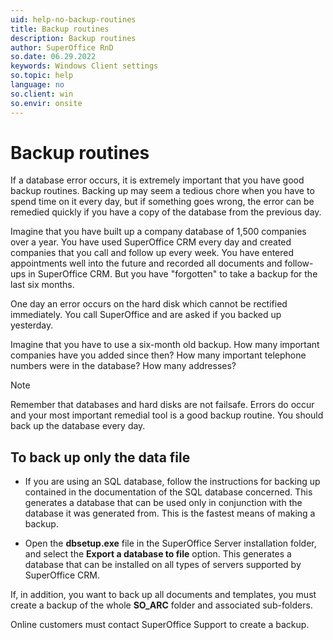```yaml
---
uid: help-no-backup-routines
title: Backup routines
description: Backup routines
author: SuperOffice RnD
so.date: 06.29.2022
keywords: Windows Client settings
so.topic: help
language: no
so.client: win
so.envir: onsite
---
```


# Backup routines

If a database error occurs, it is extremely important that you have good backup routines. Backing up may seem a tedious chore when you have to spend time on it every day, but if something goes wrong, the error can be remedied quickly if you have a copy of the database from the previous day.

Imagine that you have built up a company database of 1,500 companies over a year. You have used SuperOffice CRM every day and created companies that you call and follow up every week. You have entered appointments well into the future and recorded all documents and follow-ups in SuperOffice CRM. But you have "forgotten" to take a backup for the last six months.

One day an error occurs on the hard disk which cannot be rectified immediately. You call SuperOffice and are asked if you backed up yesterday.

Imagine that you have to use a six-month old backup. How many important companies have you added since then? How many important telephone numbers were in the database? How many addresses?

> [!NOTE]
> Remember that databases and hard disks are not failsafe. Errors do occur and your most important remedial tool is a good backup routine. You should back up the database every day.

## To back up only the data file

* If you are using an SQL database, follow the instructions for backing up contained in the documentation of the SQL database concerned. This generates a database that can be used only in conjunction with the database it was generated from. This is the fastest means of making a backup.

* Open the **dbsetup.exe** file in the SuperOffice Server installation folder, and select the **Export a database to file** option. This generates a database that can be installed on all types of servers supported by SuperOffice CRM.

If, in addition, you want to back up all documents and templates, you must create a backup of the whole **SO_ARC** folder and associated sub-folders.

<!-- online --> Online customers must contact SuperOffice Support to create a backup.

